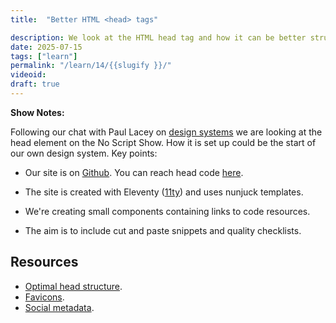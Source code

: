 ```yaml
---
title:  "Better HTML <head> tags"

description: We look at the HTML head tag and how it can be better structured.
date: 2025-07-15
tags: ["learn"]
permalink: "/learn/14/{{slugify }}/"
videoid: 
draft: true
---
```


 **Show Notes:**

 Following our chat with Paul Lacey on [design systems](https://noscript.show/22/) we are looking at the head element on the No Script Show. How it is set up could be the start of our own design system.  Key points:

 - Our site is on [Github](https://github.com/DavidWaumsley/NoScriptShow). You can reach head code [here](https://github.dev/DavidWaumsley/NoScriptShow/blob/main/_includes/partials/head.njk).

 - The site is created with Eleventy ([11ty](https://www.11ty.dev/)) and uses nunjuck templates.
 - We're creating small components containing links to code resources.
 - The aim is to include cut and paste snippets and quality checklists.

 ## Resources 

 - [Optimal head structure](https://intrinsicframework.here24.co/optimized-head/).
 - [Favicons](https://intrinsicframework.here24.co/favicons/).
 - [Social metadata](https://intrinsicframework.here24.co/social-metadata/).

